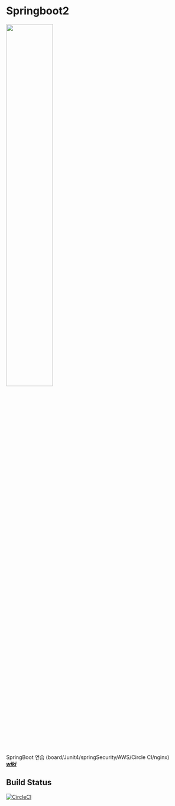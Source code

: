 # Springboot2
<img src="http://codecouple.pl/wp-content/uploads/2017/12/springBoot2Art.png" width="50%">

SpringBoot 연습 (board/Junit4/springSecurity/AWS/Circle CI/nginx)  
[**_wiki_**](https://github.com/hwanyyy/springboot2-webservice/wiki)
## Build Status
[![CircleCI](https://circleci.com/gh/hwanyyy/springboot2-webservice.svg?style=svg&circle-token=cea5a8afafcad59ac4641d3a89c07ba2dd2c594b)](https://circleci.com/gh/hwanyyy/springboot2-webservice)
